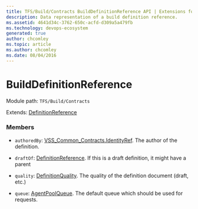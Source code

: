 ```yaml
---
title: TFS/Build/Contracts BuildDefinitionReference API | Extensions for Azure DevOps Services
description: Data representation of a build definition reference.
ms.assetid: 4641d34c-3762-650c-acfd-d309a5a479fb
ms.technology: devops-ecosystem
generated: true
author: chcomley
ms.topic: article
ms.author: chcomley
ms.date: 08/04/2016
---
```


# BuildDefinitionReference

Module path: `TFS/Build/Contracts`

Extends: [DefinitionReference](./DefinitionReference.md)

### Members

- `authoredBy`: [VSS_Common_Contracts.IdentityRef](../../../VSS/WebApi/Contracts/IdentityRef.md). The author of the definition.

- `draftOf`: [DefinitionReference](./DefinitionReference.md). If this is a draft definition, it might have a parent

- `quality`: [DefinitionQuality](./DefinitionQuality.md). The quality of the definition document (draft, etc.)

- `queue`: [AgentPoolQueue](./AgentPoolQueue.md). The default queue which should be used for requests.

